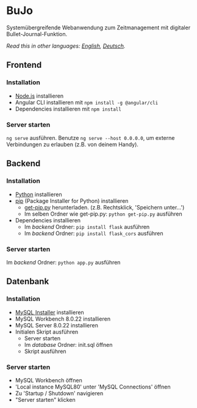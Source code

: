 # BuJo
Systemübergreifende Webanwendung zum Zeitmanagement mit digitaler Bullet-Journal-Funktion.

_Read this in other languages: [English](README.md), [Deutsch](README.de.md)._
## Frontend
### Installation
- [Node.js](https:/d/nodejs.org/en/download/) installieren
- Angular CLI installieren mit `npm install -g @angular/cli`
- Dependencies installieren mit `npm install`
### Server starten
`ng serve` ausführen. Benutze `ng serve --host 0.0.0.0`, um externe Verbindungen zu erlauben (z.B. von deinem Handy).
## Backend
### Installation
- [Python](https://www.python.org/downloads/) installieren
- [pip](https://pypi.org/project/pip/) (Package Installer for Python) installieren
  - [get-pip.py](https://bootstrap.pypa.io/get-pip.py) herunterladen. (z.B. Rechtsklick, 'Speichern unter...')
  - Im selben Ordner wie get-pip.py: `python get-pip.py` ausführen
- Dependencies installieren
  - Im _backend_ Ordner: `pip install flask` ausführen
  - Im _backend_ Ordner: `pip install flask_cors` ausführen
### Server starten
Im _backend_ Ordner: `python app.py` ausführen
## Datenbank
### Installation
- [MySQL Installer](https://dev.mysql.com/downloads/installer/) installieren
- MySQL Workbench 8.0.22 installieren
- MySQL Server 8.0.22 installieren
- Initialen Skript ausführen
  - Server starten
  - Im _database_ Ordner: init.sql öffnen
  - Skript ausführen
### Server starten
- MySQL Workbench öffnen
- 'Local instance MySQL80' unter 'MySQL Connections' öffnen
- Zu 'Startup / Shutdown' navigieren
- "Server starten" klicken
